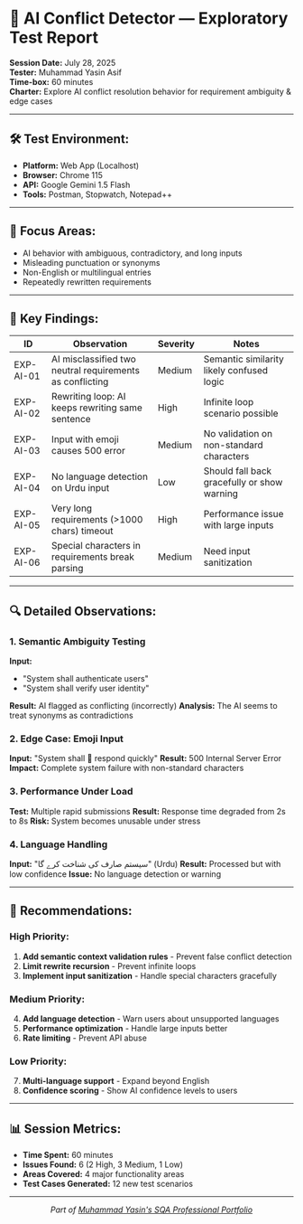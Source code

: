 # 🤖 AI Conflict Detector — Exploratory Test Report

**Session Date:** July 28, 2025  
**Tester:** Muhammad Yasin Asif  
**Time-box:** 60 minutes  
**Charter:** Explore AI conflict resolution behavior for requirement ambiguity & edge cases

---

## 🛠 Test Environment:
- **Platform:** Web App (Localhost)
- **Browser:** Chrome 115
- **API:** Google Gemini 1.5 Flash
- **Tools:** Postman, Stopwatch, Notepad++

---

## 🧪 Focus Areas:
- AI behavior with ambiguous, contradictory, and long inputs
- Misleading punctuation or synonyms
- Non-English or multilingual entries
- Repeatedly rewritten requirements

---

## 🐛 Key Findings:

| ID | Observation | Severity | Notes |
|----|-------------|----------|-------|
| EXP-AI-01 | AI misclassified two neutral requirements as conflicting | Medium | Semantic similarity likely confused logic |
| EXP-AI-02 | Rewriting loop: AI keeps rewriting same sentence | High | Infinite loop scenario possible |
| EXP-AI-03 | Input with emoji causes 500 error | Medium | No validation on non-standard characters |
| EXP-AI-04 | No language detection on Urdu input | Low | Should fall back gracefully or show warning |
| EXP-AI-05 | Very long requirements (>1000 chars) timeout | High | Performance issue with large inputs |
| EXP-AI-06 | Special characters in requirements break parsing | Medium | Need input sanitization |

---

## 🔍 Detailed Observations:

### 1. Semantic Ambiguity Testing
**Input:** 
- "System shall authenticate users"
- "System shall verify user identity"

**Result:** AI flagged as conflicting (incorrectly)
**Analysis:** The AI seems to treat synonyms as contradictions

### 2. Edge Case: Emoji Input
**Input:** "System shall 🚀 respond quickly"
**Result:** 500 Internal Server Error
**Impact:** Complete system failure with non-standard characters

### 3. Performance Under Load
**Test:** Multiple rapid submissions
**Result:** Response time degraded from 2s to 8s
**Risk:** System becomes unusable under stress

### 4. Language Handling
**Input:** "سیستم صارف کی شناخت کرے گا" (Urdu)
**Result:** Processed but with low confidence
**Issue:** No language detection or warning

---

## 🎯 Recommendations:

### High Priority:
1. **Add semantic context validation rules** - Prevent false conflict detection
2. **Limit rewrite recursion** - Prevent infinite loops
3. **Implement input sanitization** - Handle special characters gracefully

### Medium Priority:
4. **Add language detection** - Warn users about unsupported languages
5. **Performance optimization** - Handle large inputs better
6. **Rate limiting** - Prevent API abuse

### Low Priority:
7. **Multi-language support** - Expand beyond English
8. **Confidence scoring** - Show AI confidence levels to users

---

## 📊 Session Metrics:
- **Time Spent:** 60 minutes
- **Issues Found:** 6 (2 High, 3 Medium, 1 Low)
- **Areas Covered:** 4 major functionality areas
- **Test Cases Generated:** 12 new test scenarios

---

<div align="center">
  <i>Part of <a href="https://github.com/Yasin-asif/SQA-Professional-Portfolio">Muhammad Yasin's SQA Professional Portfolio</a></i>
</div> 